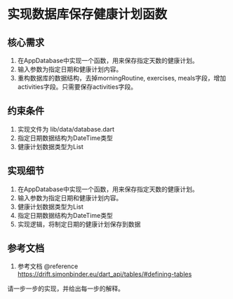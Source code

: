 # 实现数据库保存健康计划函数

## 核心需求
1. 在AppDatabase中实现一个函数，用来保存指定天数的健康计划。
2. 输入参数为指定日期和健康计划内容。
3. 重构数据库的数据结构，去掉morningRoutine, exercises, meals字段，增加activities字段。只需要保存activities字段。

## 约束条件
1. 实现文件为 lib/data/database.dart
2. 指定日期数据结构为DateTime类型
3. 健康计划数据类型为List<ActivityItem>


## 实现细节
1. 在AppDatabase中实现一个函数，用来保存指定天数的健康计划。
2. 输入参数为指定日期和健康计划内容。
3. 健康计划数据类型为List<ActivityItem>
4. 指定日期数据结构为DateTime类型
5. 实现逻辑，将制定日期的健康计划保存到数据

## 参考文档
1. 参考文档 @reference https://drift.simonbinder.eu/dart_api/tables/#defining-tables

请一步一步的实现，并给出每一步的解释。

